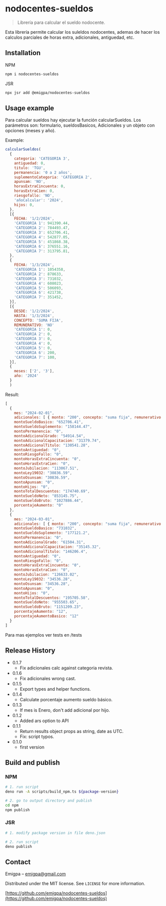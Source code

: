 # nodocentes-sueldos
> Librería para calcular el sueldo nodocente.

Esta librería permite calcular los suleldos nodocentes, ademas de hacer los calculos parciales de horas extra, adicionales, antiguedad, etc.

## Installation

NPM

```sh
npm i nodocentes-sueldos
```

JSR

```sh
npx jsr add @emigpa/nodocentes-sueldos
```

## Usage example

Para calcular sueldos hay ejecutar la función calcularSueldos.
Los parámetros son: formulario, sueldosBasicos, Adicionales y un objeto con opciones (meses y año).

Example:

```js
calcularSueldos(
  {
    categoria: 'CATEGORIA 3',
    antiguedad: 0,
    titulo: 'TGU',
    permanencia: '0 a 2 años',
    suplementoCategoria: 'CATEGORIA 2',
    apunsam: 'NO',
    horasExtraCincuenta: 0,
    horasExtraCien: 0,
    riesgofallo: 'NO',
    'añoCalcular': '2024',
    hijos: 0,
  },
  [{
    FECHA: '1/2/2024',
    'CATEGORIA 1': 941390.44,
    'CATEGORIA 2': 784493.47,
    'CATEGORIA 3': 652706.41,
    'CATEGORIA 4': 542877.05,
    'CATEGORIA 5': 451868.38,
    'CATEGORIA 6': 376551.16,
    'CATEGORIA 7': 313795.81,
  },
  {
    FECHA: '1/3/2024',
    'CATEGORIA 1': 1054358,
    'CATEGORIA 2': 878633,
    'CATEGORIA 3': 731032,
    'CATEGORIA 4': 608023,
    'CATEGORIA 5': 506093,
    'CATEGORIA 6': 421738,
    'CATEGORIA 7': 351452,
  }],
  [{
    DESDE: '1/2/2024',
    HASTA: '1/3/2024',
    CONCEPTO: 'SUMA FIJA',
    REMUNERATIVO: 'NO'
    'CATEGORIA 1': 0,
    'CATEGORIA 2': 0,
    'CATEGORIA 3': 0,
    'CATEGORIA 4': 0,
    'CATEGORIA 5': 0,
    'CATEGORIA 6': 200,
    'CATEGORIA 7': 100,
  }],
  {
    meses: ['2', '3'],
    año: '2024'
  }
  )
```
Result:
```js
[
  {
    mes: "2024-02-01",
    adicionales: [ { monto: "200", concepto: "suma fija", remunerativo: "SI" } ],
    montoSueldoBasico: "652706.41",
    montoSueldoSuplemento: "158144.47",
    montoPermanencia: "0",
    montoAdicionalGrado: "54914.54",
    montoAdicionalCapacitacion: "31379.74",
    montoAdicionalTitulo: "130541.28",
    montoAntiguedad: "0",
    montoRiesgoFallo: "0",
    montoHorasExtraCincuenta: "0",
    montoHorasExtraCien: "0",
    montoJubilacion: "113067.51",
    montoLey19032: "30836.59",
    montoOsunsam: "30836.59",
    montoApunsam: "0",
    montoHijos: "0",
    montoTotalDescuentos: "174740.69",
    montoSueldoNeto: "853145.75",
    montoSueldoBruto: "1027886.44",
    porcentajeAumento: "0"
  },
  {
    mes: "2024-03-01",
    adicionales: [ { monto: "200", concepto: "suma fija", remunerativo: "SI" } ],
    montoSueldoBasico: "731032",
    montoSueldoSuplemento: "177121.2",
    montoPermanencia: "0",
    montoAdicionalGrado: "61504.31",
    montoAdicionalCapacitacion: "35145.32",
    montoAdicionalTitulo: "146206.4",
    montoAntiguedad: "0",
    montoRiesgoFallo: "0",
    montoHorasExtraCincuenta: "0",
    montoHorasExtraCien: "0",
    montoJubilacion: "126633.02",
    montoLey19032: "34536.28",
    montoOsunsam: "34536.28",
    montoApunsam: "0",
    montoHijos: "0",
    montoTotalDescuentos: "195705.58",
    montoSueldoNeto: "955503.65",
    montoSueldoBruto: "1151209.23",
    porcentajeAumento: "12",
    porcentajeAumentoBasico: "12"
  }
]

```

Para mas ejemplos ver tests en /tests

## Release History
* 0.1.7
  * Fix adicionales calc against categoria revista.
* 0.1.6
  * Fix adicionales wrong cast.
* 0.1.5
  * Export types and helper functions.
* 0.1.4
  * Calculate porcentaje aumento sueldo básico.
* 0.1.3
  * If mes is Enero, don't add adicional por hijo.
* 0.1.2
  * Added ars option to API
* 0.1.1
  * Return results object props as string, date as UTC.
  * Fix: script typos.
* 0.1.0
  * first version

## Build and publish

### NPM
```bash
# 1. run script
deno run -A scripts/build_npm.ts ${package-version}

# 2. go to output directory and publish
cd npm
npm publish
```

### JSR
```bash
# 1. modify package version in file deno.json

# 2. run script
deno publish
```
## Contact

Emigpa – emigpa@gmail.com

Distributed under the MIT license. See ``LICENSE`` for more information.

[https://github.com/emigpa/nodocentes-sueldos](https://github.com/emigpa/nodocentes-sueldos)

